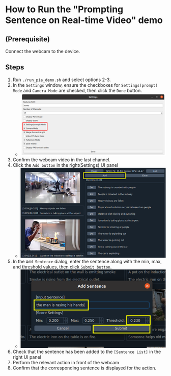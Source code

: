 
# How to Run the "Prompting Sentence on Real-time Video" demo

## (Prerequisite)
Connect the webcam to the device.

## Steps
1. Run `./run_pia_demo.sh` and select options 2-3.  
2. In the `Settings` window, ensure the checkboxes for `Settings(prompt) Mode` and `Camera Mode` are checked, then click the `Done` button.
    - ![](../img/6_settings_view_realtime_prompt.png)
3. Confirm the webcam video in the last channel.  
4. Click the `Add button` in the right(Settings) UI panel 
    - ![](../img/6_terminal_panel_ui_add_button.png)
5. In the `Add Sentence` dialog, enter the sentence along with the min, max, and threshold values, then click `Submit button`.
    - ![](../img/6_add_sentence_dialog.png.png)
6. Check that the sentence has been added to the `[Sentence List]` in the right UI panel 
7. Perform the relevant action in front of the webcam 
8. Confirm that the corresponding sentence is displayed for the action.  

